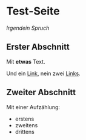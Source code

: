 # Test-Seite
*Irgendein Spruch*

## Erster Abschnitt

Mit **etwas** Text.

Und ein [Link](/test), nein zwei [Links](test.html).

## Zweiter Abschnitt

Mit einer Aufzählung:
* erstens
* zweitens
* drittens
